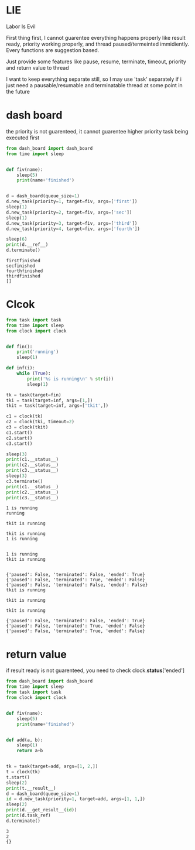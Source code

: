 # LIE
Labor Is Evil

First thing first, I cannot guarentee everything happens properly like result ready, priority working properly, and thread paused/termeinted immidiently. Every functions are suggestion based.

Just provide some features like pause, resume, terminate, timeout, priority and return value to thread

I want to keep everything separate still, so I may use 'task' separately if i just need a pausable/resumable and terminatable thread at some point in the future
# dash board
the priority is not guarenteed, it cannot guarentee higher priority task being executed first
```python
from dash_board import dash_board
from time import sleep


def fiv(name):
    sleep(5)
    print(name+'finished')


d = dash_board(queue_size=1)
d.new_task(priority=1, target=fiv, args=['first'])
sleep(1)
d.new_task(priority=2, target=fiv, args=['sec'])
sleep(1)
d.new_task(priority=3, target=fiv, args=['third'])
d.new_task(priority=4, target=fiv, args=['fourth'])

sleep(6)
print(d.__ref__)
d.terminate()
```

```
firstfinished
secfinished
fourthfinished
thirdfinished
[]
```
# Clcok
```python
from task import task
from time import sleep
from clock import clock


def fin():
    print('running')
    sleep(1)

def inf(i):
    while (True):
        print('%s is running\n' % str(i))
        sleep(1)

tk = task(target=fin)
tki = task(target=inf, args=[1,])
tkit = task(target=inf, args=['tkit',])

c1 = clock(tk)
c2 = clock(tki, timeout=2)
c3 = clock(tkit)
c1.start()
c2.start()
c3.start()

sleep(3)
print(c1.__status__)
print(c2.__status__)
print(c3.__status__)
sleep(3)
c3.terminate()
print(c1.__status__)
print(c2.__status__)
print(c3.__status__)

```
```
1 is running
running

tkit is running

tkit is running
1 is running


1 is running
tkit is running


{'paused': False, 'terminated': False, 'ended': True}
{'paused': False, 'terminated': True, 'ended': False}
{'paused': False, 'terminated': False, 'ended': False}
tkit is running

tkit is running

tkit is running

{'paused': False, 'terminated': False, 'ended': True}
{'paused': False, 'terminated': True, 'ended': False}
{'paused': False, 'terminated': True, 'ended': False}
```
# return value
if result ready is not guarenteed, you need to check clock.__status__['ended']
```python
from dash_board import dash_board
from time import sleep
from task import task
from clock import clock


def fiv(name):
    sleep(5)
    print(name+'finished')


def add(a, b):
    sleep(1)
    return a+b


tk = task(target=add, args=[1, 2,])
t = clock(tk)
t.start()
sleep(2)
print(t.__result__)
d = dash_board(queue_size=1)
id = d.new_task(priority=1, target=add, args=[1, 1,])
sleep(2)
print(d.__get_result__(id))
print(d.task_ref)
d.terminate()

```
```
3
2
{}
```
